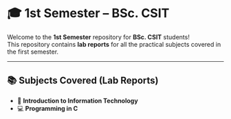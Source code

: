 # 🎓 1st Semester – BSc. CSIT

Welcome to the **1st Semester** repository for **BSc. CSIT** students!  
This repository contains **lab reports** for all the practical subjects covered in the first semester.

---

## 📚 Subjects Covered (Lab Reports)

- 🧮 **Introduction to Information Technology**
- 💻 **Programming in C**












